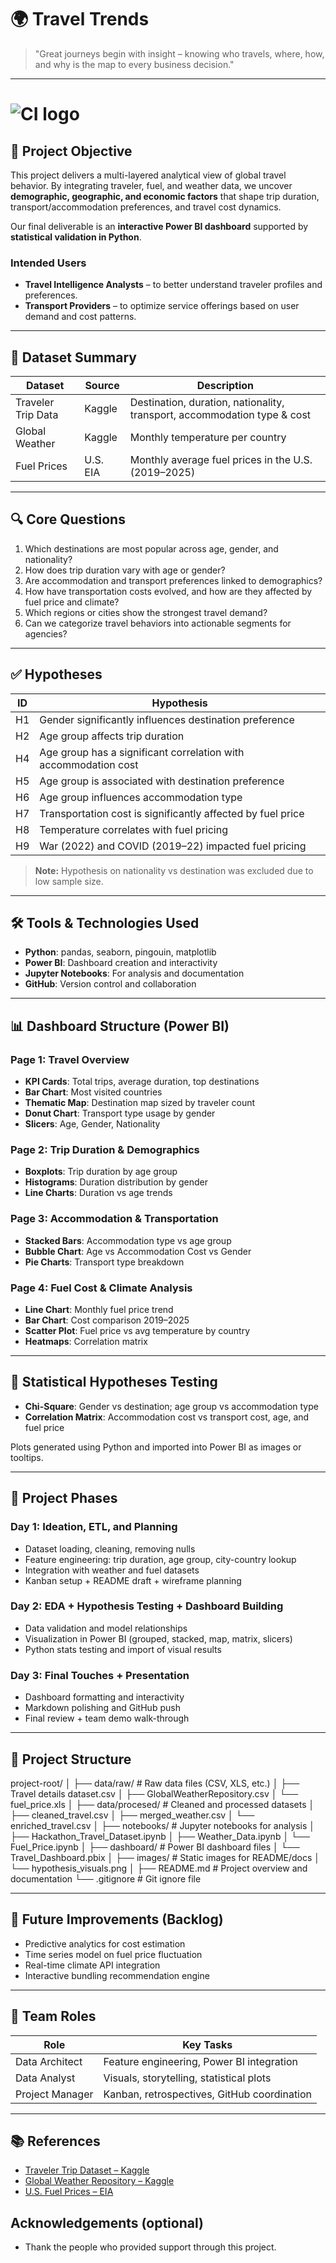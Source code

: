 # 🌍 Travel Trends 

> "Great journeys begin with insight – knowing who travels, where, how, and why is the map to every business decision."

---

# ![CI logo](https://codeinstitute.s3.amazonaws.com/fullstack/ci_logo_small.png)


## 📌 Project Objective

This project delivers a multi-layered analytical view of global travel behavior. By integrating traveler, fuel, and weather data, we uncover **demographic, geographic, and economic factors** that shape trip duration, transport/accommodation preferences, and travel cost dynamics.

Our final deliverable is an **interactive Power BI dashboard** supported by **statistical validation in Python**.

### Intended Users
- **Travel Intelligence Analysts** – to better understand traveler profiles and preferences.
- **Transport Providers** – to optimize service offerings based on user demand and cost patterns.

---

## 📁 Dataset Summary

| Dataset             | Source   | Description                                                                 |
|---------------------|----------|-----------------------------------------------------------------------------|
| Traveler Trip Data  | Kaggle   | Destination, duration, nationality, transport, accommodation type & cost   |
| Global Weather      | Kaggle   | Monthly temperature per country                                             |
| Fuel Prices         | U.S. EIA | Monthly average fuel prices in the U.S. (2019–2025)                         |

---

## 🔍 Core Questions

1. Which destinations are most popular across age, gender, and nationality?
2. How does trip duration vary with age or gender?
3. Are accommodation and transport preferences linked to demographics?
4. How have transportation costs evolved, and how are they affected by fuel price and climate?
5. Which regions or cities show the strongest travel demand?
6. Can we categorize travel behaviors into actionable segments for agencies?

---

## ✅ Hypotheses

| ID | Hypothesis |
|----|------------|
| H1 | Gender significantly influences destination preference |
| H2 | Age group affects trip duration |
| H4 | Age group has a significant correlation with accommodation cost |
| H5 | Age group is associated with destination preference |
| H6 | Age group influences accommodation type |
| H7 | Transportation cost is significantly affected by fuel price |
| H8 | Temperature correlates with fuel pricing |
| H9 | War (2022) and COVID (2019–22) impacted fuel pricing |

> **Note:** Hypothesis on nationality vs destination was excluded due to low sample size.

---

## 🛠️ Tools & Technologies Used

- **Python**: pandas, seaborn, pingouin, matplotlib
- **Power BI**: Dashboard creation and interactivity
- **Jupyter Notebooks**: For analysis and documentation
- **GitHub**: Version control and collaboration

---

## 📊 Dashboard Structure (Power BI)

### Page 1: Travel Overview
- **KPI Cards**: Total trips, average duration, top destinations
- **Bar Chart**: Most visited countries
- **Thematic Map**: Destination map sized by traveler count
- **Donut Chart**: Transport type usage by gender
- **Slicers**: Age, Gender, Nationality

### Page 2: Trip Duration & Demographics
- **Boxplots**: Trip duration by age group
- **Histograms**: Duration distribution by gender
- **Line Charts**: Duration vs age trends

### Page 3: Accommodation & Transportation
- **Stacked Bars**: Accommodation type vs age group
- **Bubble Chart**: Age vs Accommodation Cost vs Gender
- **Pie Charts**: Transport type breakdown

### Page 4: Fuel Cost & Climate Analysis
- **Line Chart**: Monthly fuel price trend
- **Bar Chart**: Cost comparison 2019–2025
- **Scatter Plot**: Fuel price vs avg temperature by country
- **Heatmaps**: Correlation matrix

---

## 🧪 Statistical Hypotheses Testing

- **Chi-Square**: Gender vs destination; age group vs accommodation type
- **Correlation Matrix**: Accommodation cost vs transport cost, age, and fuel price

Plots generated using Python and imported into Power BI as images or tooltips.

---

## 🧾 Project Phases

### Day 1: Ideation, ETL, and Planning
- Dataset loading, cleaning, removing nulls
- Feature engineering: trip duration, age group, city-country lookup
- Integration with weather and fuel datasets
- Kanban setup + README draft + wireframe planning

### Day 2: EDA + Hypothesis Testing + Dashboard Building
- Data validation and model relationships
- Visualization in Power BI (grouped, stacked, map, matrix, slicers)
- Python stats testing and import of visual results

### Day 3: Final Touches + Presentation
- Dashboard formatting and interactivity
- Markdown polishing and GitHub push
- Final review + team demo walk-through

---

## 📂 Project Structure

project-root/
│
├── data/raw/ # Raw data files (CSV, XLS, etc.)
│ ├── Travel details dataset.csv
│ ├── GlobalWeatherRepository.csv
│ └── fuel_price.xls
│
├── data/procesed/ # Cleaned and processed datasets
│ ├── cleaned_travel.csv
│ ├── merged_weather.csv
│ └── enriched_travel.csv
│
├── notebooks/ # Jupyter notebooks for analysis
│ ├── Hackathon_Travel_Dataset.ipynb
│ ├── Weather_Data.ipynb
│ └── Fuel_Price.ipynb
│
├── dashboard/ # Power BI dashboard files
│ └── Travel_Dashboard.pbix
│
├── images/ # Static images for README/docs
│ └── hypothesis_visuals.png
│
├── README.md # Project overview and documentation
└── .gitignore # Git ignore file

---

## 🔮 Future Improvements (Backlog)

- Predictive analytics for cost estimation
- Time series model on fuel price fluctuation
- Real-time climate API integration
- Interactive bundling recommendation engine

---

## 🤝 Team Roles

| Role           | Key Tasks                                      |
----------------|------------------------------------------------|
| Data Architect | Feature engineering, Power BI integration      |
| Data Analyst   | Visuals, storytelling, statistical plots        |
| Project Manager| Kanban, retrospectives, GitHub coordination    |

---

## 📚 References

- [Traveler Trip Dataset – Kaggle](https://www.kaggle.com/datasets/rkiattisak/traveler-trip-data)
- [Global Weather Repository – Kaggle](https://www.kaggle.com/datasets/nelgiriyewithana/global-weather-repository)
- [U.S. Fuel Prices – EIA](https://www.eia.gov/petroleum/gasdiesel/)

## Acknowledgements (optional)
* Thank the people who provided support through this project.